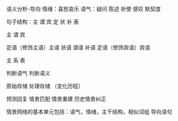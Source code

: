 语义分析-导向
情绪：喜怒哀乐
语气：疑问 陈述 祈使 感叹
默契度

句子结构：主 谓 宾 定 状 补 表

主 谓 宾

定语（修饰主语）主语 状语 谓语 补语 定语（修饰宾语）宾语 

主 系 表

判断语气
判断语义

原始存储
处理存储 （变化历程）

预测回复
情景匹配
情景重建 历史情景纠正

情景网络的基本单元包括：语气，情绪，主干结构，相似词组 导向语句





